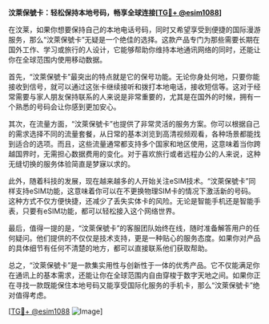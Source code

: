 **汶萊保號卡：轻松保持本地号码，畅享全球连接[[TG💪+ @esim1088](https://t.me/s/esim1088)]**

在汶莱，如果你想要保持自己的本地电话号码，同时又希望享受到便捷的国际漫游服务，那么“汶萊保號卡”无疑是一个绝佳的选择。这款产品专门为那些需要长期在国外工作、学习或旅行的人设计，它能够帮助你维持本地通讯网络的同时，还能让你在全球范围内使用移动数据。

首先，“汶萊保號卡”最突出的特点就是它的保号功能。无论你身处何地，只要你能接收到信号，就可以通过这张卡继续接听和拨打本地电话，接收短信等。这对于经常需要与家人朋友保持联系的人来说是非常重要的，尤其是在国外的时候，拥有一个熟悉的号码会让你感到更加安心。

其次，在流量方面，“汶萊保號卡”也提供了非常灵活的服务方案。你可以根据自己的需求选择不同的流量套餐，从日常的基本浏览到高清视频观看，各种场景都能找到适合的选项。而且，这些流量通常都支持多个国家和地区使用，这意味着当你跨越国界时，无需担心数据费用的变化。对于喜欢旅行或者远程办公的人来说，这种无缝切换的服务体验简直是梦寐以求的。

此外，随着科技的发展，现在越来越多的人开始关注eSIM技术。“汶萊保號卡”同样支持eSIM功能，这意味着你可以在不更换物理SIM卡的情况下激活新的号码。这种方式不仅方便快捷，还减少了丢失实体卡的风险。无论是智能手机还是智能手表，只要有eSIM功能，都可以轻松接入这个网络世界。

最后，值得一提的是，“汶萊保號卡”的客服团队始终在线，随时准备解答用户的任何疑问。他们提供的不仅仅是技术支持，更是一种贴心的服务态度。如果你对产品的具体细节有任何不清楚的地方，都可以直接联系他们获取帮助。

总之，“汶萊保號卡”是一款集实用性与创新性于一体的优秀产品。它不仅能满足你在通讯上的基本需求，还能让你在全球范围内自由穿梭于数字天地之间。如果你正在寻找一款既能保住本地号码又能享受国际化服务的手机卡，那么“汶萊保號卡”绝对值得考虑。

[[TG💪+ @esim1088](https://t.me/s/esim1088) ![Image](https://i.postimg.cc/4NQfJmqS/Snipaste-2025-05-13-00-14-12.png)]